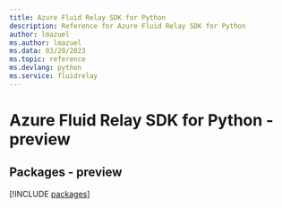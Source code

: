 ```yaml
---
title: Azure Fluid Relay SDK for Python
description: Reference for Azure Fluid Relay SDK for Python
author: lmazuel
ms.author: lmazuel
ms.data: 03/20/2023
ms.topic: reference
ms.devlang: python
ms.service: fluidrelay
---
```

# Azure Fluid Relay SDK for Python - preview
## Packages - preview
[!INCLUDE [packages](fluid-relay-index.md)]